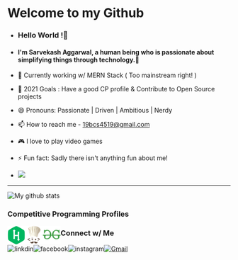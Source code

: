  <h1> Welcome to my Github </h1>

- <h3> Hello World !👋 </h3> 

- <h4>  I'm Sarvekash Aggarwal, a human being who is passionate about simplifying things through technology.👋 </h4>  




- 🌱 Currently working w/ MERN Stack ( Too mainstream right! )
- 🥅 2021 Goals : Have a good CP profile & Contribute to Open Source projects
- 😄 Pronouns: Passionate | Driven | Ambitious | Nerdy
- 📫 How to reach me - [19bcs4519@gmail.com](mailto:19bcs4519@gmail.com) 
- 🎮 I love to play video games
- ⚡ Fun fact: Sadly there isn't anything fun about me!
- ![](https://komarev.com/ghpvc/?username=tanishk2298&color=blue)
<hr />



![My github stats](https://github-readme-stats.vercel.app/api?username=uniquesarvekash&show_icons=true&theme=dark&count_private=true&hide=prs)



### Competitive Programming Profiles

<a href="https://www.hackerrank.com/uniquesarvekash">
  <img align="left" alt="Sarvekash Aggarwal| Hackerrank" width="40px" src="https://github.com/tanishk2298/tanishk2298/blob/main/assets/hr.svg" />
</a>
<a href="https://www.codechef.com/users/sarvekash">
  <img align="left" alt="Tanishk Sharma | Codechef" width="40px" src="https://github.com/tanishk2298/tanishk2298/blob/main/assets/cc.png" />
</a>
<a href="https://auth.geeksforgeeks.org/user/uniquesarvekash/profile">
  <img align="left" alt="Tanishk Sharma | Geeksforgeeks" width="40px" src="https://github.com/tanishk2298/tanishk2298/blob/main/assets/icons8-geeksforgeeks.svg" />
</a>

### Connect w/ Me

[<img align="left" alt="linkdin" src="https://img.shields.io/badge/LinkedIn-0077B5?style=for-the-badge&logo=linkedin&logoColor=white" />][linkedin]
[![Gmail](https://img.shields.io/badge/-gmail-%23D14836?style=for-the-badge&logo=Gmail&logoColor=white)](mailto:tsrsharma.22@gmail.com)
[<img align="left" alt="facebook" src="https://img.shields.io/badge/Facebook-1877F2?style=for-the-badge&logo=facebook&logoColor=white" />][facebook]
[<img align="left" alt="instagram" src="https://img.shields.io/badge/Instagram-E4405F?style=for-the-badge&logo=instagram&logoColor=white" />][instagram]

[facebook]: https://www.facebook.com/uniquesarvekash/
[instagram]: https://www.instagram.com/uniquesarvekash/
[linkedin]: https://www.linkedin.com/in/uniquesarvekash/

